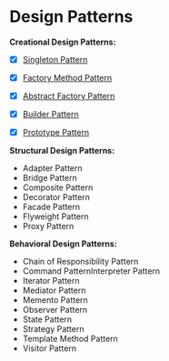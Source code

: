 # Design Patterns
 
**Creational Design Patterns:**
- [x] [Singleton Pattern](https://github.com/ozlematayy/design-patterns/blob/main/singleton.md)
- [x] [Factory Method Pattern](https://github.com/ozlematayy/design-patterns/blob/main/factory-method.md)
- [x] [Abstract Factory Pattern](https://github.com/ozlematayy/design-patterns/blob/main/abstract-factory.md)
- [x] [Builder Pattern](https://github.com/ozlematayy/design-patterns/blob/main/builder.md)
- [x] [Prototype Pattern](https://github.com/ozlematayy/design-patterns/blob/main/prototype.md)


**Structural Design Patterns:**
- Adapter Pattern
- Bridge Pattern
- Composite Pattern
- Decorator Pattern
- Facade Pattern
- Flyweight Pattern
- Proxy Pattern


**Behavioral Design Patterns:**
- Chain of Responsibility Pattern
- Command PatternInterpreter Pattern
- Iterator Pattern
- Mediator Pattern
- Memento Pattern
- Observer Pattern
- State Pattern
- Strategy Pattern
- Template Method Pattern
- Visitor Pattern
